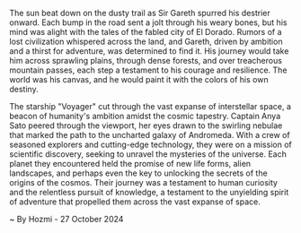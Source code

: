 
The sun beat down on the dusty trail as Sir Gareth spurred his destrier onward. Each bump in the road sent a jolt through his weary bones, but his mind was alight with the tales of the fabled city of El Dorado. Rumors of a lost civilization whispered across the land, and Gareth, driven by ambition and a thirst for adventure, was determined to find it. His journey would take him across sprawling plains, through dense forests, and over treacherous mountain passes, each step a testament to his courage and resilience. The world was his canvas, and he would paint it with the colors of his own destiny.

The starship "Voyager" cut through the vast expanse of interstellar space, a beacon of humanity's ambition amidst the cosmic tapestry. Captain Anya Sato peered through the viewport, her eyes drawn to the swirling nebulae that marked the path to the uncharted galaxy of Andromeda. With a crew of seasoned explorers and cutting-edge technology, they were on a mission of scientific discovery, seeking to unravel the mysteries of the universe. Each planet they encountered held the promise of new life forms, alien landscapes, and perhaps even the key to unlocking the secrets of the origins of the cosmos. Their journey was a testament to human curiosity and the relentless pursuit of knowledge, a testament to the unyielding spirit of adventure that propelled them across the vast expanse of space. 

~ By Hozmi - 27 October 2024
